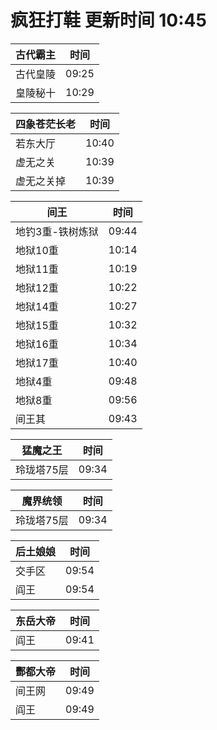 # 疯狂打鞋 更新时间 10:45

| 古代霸主   | 时间    |
|--------|-------|
| 古代皇陵 | 09:25 |
| 皇陵秘十 | 10:29 |

| 四象苍茫长老   | 时间    |
|--------|-------|
| 若东大厅 | 10:40 |
| 虚无之关 | 10:39 |
| 虚无之关掉 | 10:39 |

| 间王   | 时间    |
|--------|-------|
| 地钓3重-铁树炼狱 | 09:44 |
| 地狱10重 | 10:14 |
| 地狱11重 | 10:19 |
| 地狱12重 | 10:22 |
| 地狱14重 | 10:27 |
| 地狱15重 | 10:32 |
| 地狱16重 | 10:34 |
| 地狱17重 | 10:40 |
| 地狱4重 | 09:48 |
| 地狱8重 | 09:56 |
| 间王其 | 09:43 |

| 猛魔之王   | 时间    |
|--------|-------|
| 玲珑塔75层 | 09:34 |

| 魔界统领   | 时间    |
|--------|-------|
| 玲珑塔75层 | 09:34 |

| 后土娘娘   | 时间    |
|--------|-------|
| 交手区 | 09:54 |
| 阎王 | 09:54 |

| 东岳大帝   | 时间    |
|--------|-------|
| 阎王 | 09:41 |

| 酆都大帝   | 时间    |
|--------|-------|
| 间王网 | 09:49 |
| 阎王 | 09:49 |